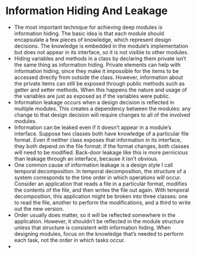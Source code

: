 # Information Hiding And Leakage

* The most important technique for achieving deep modules is information hiding. The basic idea is that each module should encapsulate a few pieces of knowledge, which represent design decisions. The knowledge is embedded in the module’s implementation but does not appear in its interface, so it is not visible to other modules.
* Hiding variables and methods in a class by declaring them private isn’t the same thing as information hiding. Private elements can help with information hiding, since they make it impossible for the items to be accessed directly from outside the class. However, information about the private items can still be exposed through public methods such as getter and setter methods. When this happens the nature and usage of the variables are just as exposed as if the variables were public.
* Information leakage occurs when a design decision is reflected in multiple modules. This creates a dependency between the modules: any change to that design decision will require changes to all of the involved modules.
* Information can be leaked even if it doesn’t appear in a module’s interface. Suppose two classes both have knowledge of a particular file format. Even if neither class exposes that information in its interface, they both depend on the file format: if the format changes, both classes will need to be modified. Back-door leakage like this is more pernicious than leakage through an interface, because it isn’t obvious.
* One common cause of information leakage is a design style I call temporal decomposition. In temporal decomposition, the structure of a system corresponds to the time order in which operations will occur. Consider an application that reads a file in a particular format, modifies the contents of the file, and then writes the file out again. With temporal decomposition, this application might be broken into three classes: one to read the file, another to perform the modifications, and a third to write out the new version.
* Order usually does matter, so it will be reflected somewhere in the application. However, it shouldn’t be reflected in the module structure unless that structure is consistent with information hiding. When designing modules, focus on the knowledge that’s needed to perform each task, not the order in which tasks occur.
* 
